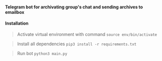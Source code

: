 #### Telegram bot for archivating group's chat and sending archives to emailbox

#### Installation

> Activate virtual environment with command `source env/bin/activate`

> Install all dependencies `pip3 install -r requirements.txt`

> Run bot `python3 main.py`
